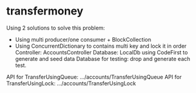 # transfermoney
Using 2 solutions to solve this problem:
  + Using multi producer/one consumer + BlockCollection
  + Using ConcurrentDictionary to contains multi key and lock it in order
Controller: AccountsController
Database: LocalDb using CodeFirst to generate and seed data
Database for testing: drop and generate each test.

API for TransferUsingQueue: .../accounts/TransferUsingQueue
API for TransferUsingLock: .../accounts/TransferUsingLock

